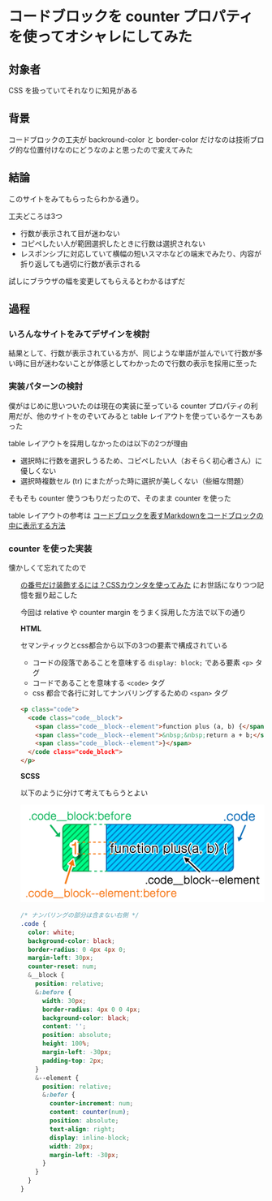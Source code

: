 # コードブロックを counter プロパティを使ってオシャレにしてみた

## 対象者

CSS を扱っていてそれなりに知見がある

## 背景

コードブロックの工夫が backround-color と border-color だけなのは技術ブログ的な位置付けなのにどうなのよと思ったので変えてみた

## 結論

このサイトをみてもらったらわかる通り。

工夫どころは3つ

* 行数が表示されて目が迷わない
* コピペしたい人が範囲選択したときに行数は選択されない
* レスポンシブに対応していて横幅の短いスマホなどの端末でみたり、内容が折り返しても適切に行数が表示される

試しにブラウザの幅を変更してもらえるとわかるはずだ

## 過程

### いろんなサイトをみてデザインを検討

結果として、行数が表示されている方が、同じような単語が並んでいて行数が多い時に目が迷わないことが体感としてわかったので行数の表示を採用に至った

### 実装パターンの検討

僕がはじめに思いついたのは現在の実装に至っている counter プロパティの利用だが、他のサイトをのぞいてみると table レイアウトを使っているケースもあった

table レイアウトを採用しなかったのは以下の2つが理由

* 選択時に行数を選択しうるため、コピペしたい人（おそらく初心者さん）に優しくない
* 選択時複数セル (tr) にまたがった時に選択が美しくない（些細な問題）

そもそも counter 使うつもりだったので、そのまま counter を使った

table レイアウトの参考は [コードブロックを表すMarkdownをコードブロックの中に表示する方法](http://carrinova.com/markdown_code_blocks/)

### counter を使った実装

懐かしくて忘れてたので [<ol>の番号だけ装飾するには？CSSカウンタを使ってみた](https://www.granfairs.com/blog/staff/css-ol-styling-with-counter) にお世話になりつつ記憶を掘り起こした

今回は relative や counter margin をうまく採用した方法で以下の通り

**HTML**

セマンティックとcss都合から以下の3つの要素で構成されている

* コードの段落であることを意味する `display: block;` である要素 `<p>` タグ
* コードであることを意味する `<code>` タグ
* css 都合で各行に対してナンバリングするための `<span>` タグ

```html
<p class="code">
  <code class="code__block">
    <span class="code__block--element">function plus (a, b) {</span><br>
    <span class="code__block--element">&nbsp;&nbsp;return a + b;</span><br>
    <span class="code__block--element">}</span>
  </code class="code_block">
</p>
```

**SCSS**

以下のように分けて考えてもらうとよい

![](/diary/2019-06-30/description.png)

```css
/* ナンバリングの部分は含まない右側 */
.code {
  color: white;
  background-color: black;
  border-radius: 0 4px 4px 0;
  margin-left: 30px;
  counter-reset: num;
  &__block {
    position: relative;
    &:before {
      width: 30px;
      border-radius: 4px 0 0 4px;
      background-color: black;
      content: '';
      position: absolute;
      height: 100%;
      margin-left: -30px;
      padding-top: 2px;
    }
    &--element {
      position: relative;
      &:befor {
        counter-increment: num;
        content: counter(num);
        position: absolute;
        text-align: right;
        display: inline-block;
        width: 20px;
        margin-left: -30px;
      }
    }
  }
}
```
